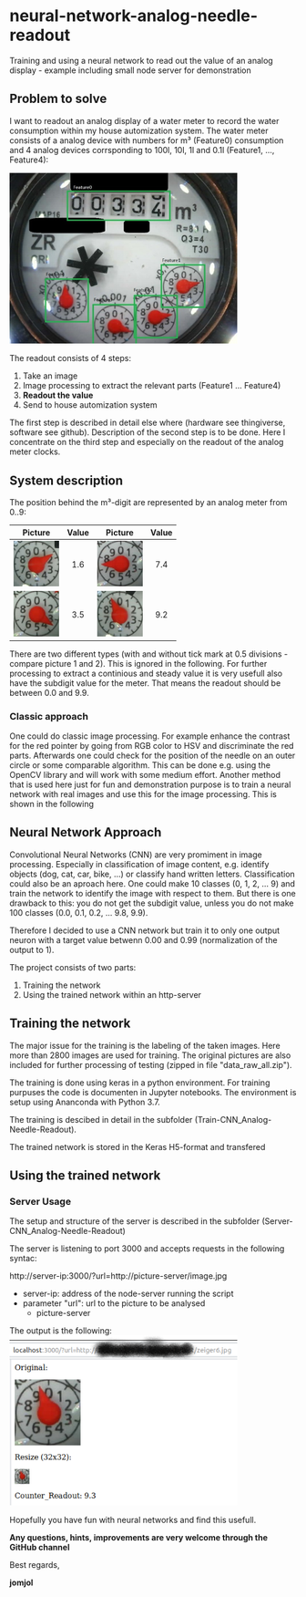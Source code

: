 # neural-network-analog-needle-readout
Training and using a neural network to read out the value of an analog display - example including small node server for demonstration

## Problem to solve

I want to readout an analog display of a water meter to record the water consumption within my house automization system.
The water meter consists of a analog device with numbers for m³ (Feature0) consumption and 4 analog devices corrsponding to 100l, 10l, 1l and 0.1l (Feature1, ..., Feature4):

<img src="./images/water_meter_features.jpg" width="400">

The readout consists of 4 steps:
1. Take an image
2. Image processing to extract the relevant parts (Feature1 ... Feature4)
3. **Readout the value**
4. Send to house automization system

The first step is described in detail else where (hardware see thingiverse, software see github). Description of the second step is to be done.
Here I concentrate on the third step and especially on the readout of the analog meter clocks.

## System description

The position behind the m³-digit are represented by an analog meter from 0..9:

| Picture        | Value           | Picture        | Value           |
| ------------- |:-------------:| ------------- |:-------------:|
| <img src="./images/pointer1.jpg" width="80"> | 1.6 | <img src="./images/pointer7.jpg" width="80"> | 7.4 |
| <img src="./images/pointer3.jpg" width="80"> | 3.5 | <img src="./images/pointer9.jpg" width="80"> | 9.2 |


There are two different types (with and without tick mark at 0.5 divisions - compare picture 1 and 2). This is ignored in the following.
For further processing to extract a continious and steady value it is very usefull also have the subdigit value for the meter. That means the readout should be between 0.0 and 9.9.

### Classic approach

One could do classic image processing. For example enhance the contrast for the red pointer by going from RGB color to HSV and discriminate the red parts. Afterwards one could check for the position of the needle on an outer circle or some comparable algorithm. This can be done e.g. using the OpenCV library and will work with some medium effort.
Another method that is used here just for fun and demonstration purpose is to train a neural network with real images and use this for the image processing. This is shown in the following

## Neural Network Approach

Convolutional Neural Networks (CNN) are very promiment in image processing. Especially in classification of image content, e.g. identify objects (dog, cat, car, bike, ...) or classify hand written letters. Classification could also be an aproach here. One could make 10 classes (0, 1, 2, ... 9) and train the network to identify the image with respect to them. But there is one drawback to this: you do not get the subdigit value, unless you do not make 100 classes (0.0, 0.1, 0.2, ... 9.8, 9.9).

Therefore I decided to use a CNN network but train it to only one output neuron with a target value betwenn 0.00 and 0.99 (normalization of the output to 1).

The project consists of two parts:
1. Training the network
2. Using the trained network within an http-server

## Training the network
The major issue for the training is the labeling of the taken images. Here more than 2800 images are used for training. The original pictures are also included for further processing of testing (zipped in file "data_raw_all.zip").

The training is done using keras in a python environment. For training purpuses the code is documenten in Jupyter notebooks. 
The environment is setup using Ananconda with Python 3.7.

The training is descibed in detail in the subfolder (Train-CNN_Analog-Needle-Readout).

The trained network is stored in the Keras H5-format and transfered 

## Using the trained network

### Server Usage

The setup and structure of the server is described in the subfolder (Server-CNN_Analog-Needle-Readout)

The server is listening to port 3000 and accepts requests in the following syntac:

http://server-ip:3000/?url=http://picture-server/image.jpg

* server-ip: address of the node-server running the script
* parameter "url": url to the picture to be analysed 
	* picture-server

The output is the following:
<img src="./images/server_output.png" width="400">

Hopefully you have fun with neural networks and find this usefull. 

**Any questions, hints, improvements are very welcome through the GitHub channel**

Best regards,

  **jomjol**



